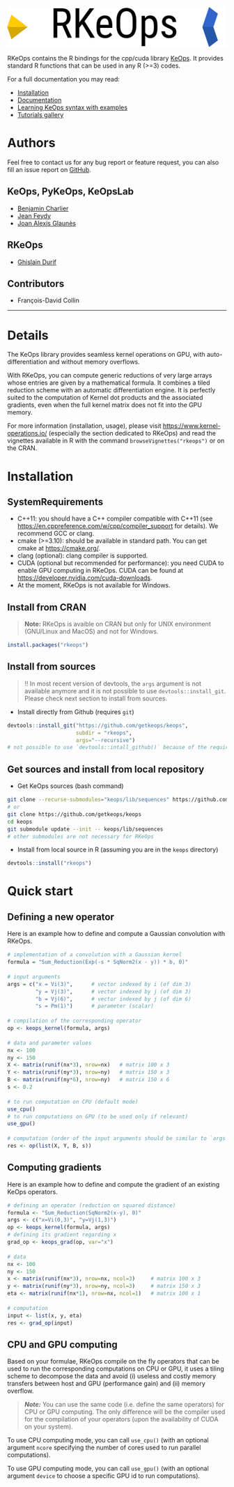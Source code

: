 ![logo rkeops](man/figures/rkeops_logo.png)

RKeOps contains the R bindings for the cpp/cuda library [KeOps](https://www.kernel-operations.io/). It provides
standard R functions that can be used in any R (>=3) codes.

For a full documentation you may read:

* [Installation](https://www.kernel-operations.io/keops/introduction/installation.html)
* [Documentation](https://www.kernel-operations.io/)
* [Learning KeOps syntax with examples](https://www.kernel-operations.io/keops/_auto_examples/index.html)
* [Tutorials gallery](https://www.kernel-operations.io/keops/_auto_tutorials/index.html)

# Authors

Feel free to contact us for any bug report or feature request, you can also fill 
an issue report on [GitHub](https://github.com/getkeops/keops/issues).

## KeOps, PyKeOps, KeOpsLab

- [Benjamin Charlier](https://imag.umontpellier.fr/~charlier/)
- [Jean Feydy](https://www.math.ens.fr/~feydy/)
- [Joan Alexis Glaunès](http://helios.mi.parisdescartes.fr/~glaunes/)

## RKeOps

- [Ghislain Durif](https://gdurif.perso.math.cnrs.fr/)

## Contributors

- François-David Collin

---

# Details
The KeOps library provides seamless kernel operations on GPU, with 
auto-differentiation and without memory overflows.

With RKeOps, you can compute generic reductions of very large arrays whose 
entries are given by a mathematical formula. It combines a tiled reduction 
scheme with an automatic differentiation engine. It is perfectly suited to 
the computation of Kernel dot products and the associated gradients, even 
when the full kernel matrix does not fit into the GPU memory.

For more information (installation, usage), please visit 
<https://www.kernel-operations.io/> (especially the section dedicated to 
RKeOps) and read the vignettes available in R with the command 
`browseVignettes("rkeops")` or on the CRAN.

# Installation

## SystemRequirements

* C++11: you should have a C++ compiler compatible with C++11 (see 
  <https://en.cppreference.com/w/cpp/compiler_support> for details). We 
  recommend GCC or clang.
* cmake (>=3.10): should be available in standard path. You can get cmake 
  at <https://cmake.org/>.
* clang (optional): clang compiler is supported.
* CUDA (optional but recommended for performance): you need CUDA to enable GPU 
  computing in RKeOps. CUDA can be found at 
  <https://developer.nvidia.com/cuda-downloads>.
* At the moment, RKeOps is not available for Windows.

## Install from CRAN

> **Note:** RKeOps is avaible on CRAN but only for UNIX environment (GNU/Linux and MacOS) and not for Windows.

```R
install.packages("rkeops")
```

## Install from sources

> !! In most recent version of devtools, the `args` argument is not available anymore and it is not possible to use `devtools::install_git`. Please check next section to install from sources.

* Install directly from Github (requires `git`)
```R
devtools::install_git("https://github.com/getkeops/keops", 
                      subdir = "rkeops", 
                      args="--recursive")
# not possible to use `devtools::intall_github()` because of the required submodule
```

## Get sources and install from local repository

* Get KeOps sources (bash command)
```bash
git clone --recurse-submodules="keops/lib/sequences" https://github.com/getkeops/keops
# or
git clone https://github.com/getkeops/keops
cd keops
git submodule update --init -- keops/lib/sequences
# other submodules are not necessary for RKeOps
```

* Install from local source in R (assuming you are in the `keops` directory)
```R
devtools::install("rkeops")
```

# Quick start

## Defining a new operator

Here is an example how to define and compute a Gaussian convolution with RKeOps.

```R
# implementation of a convolution with a Gaussian kernel
formula = "Sum_Reduction(Exp(-s * SqNorm2(x - y)) * b, 0)"

# input arguments
args = c("x = Vi(3)",      # vector indexed by i (of dim 3)
         "y = Vj(3)",      # vector indexed by j (of dim 3)
         "b = Vj(6)",      # vector indexed by j (of dim 6)
         "s = Pm(1)")      # parameter (scalar)

# compilation of the corresponding operator
op <- keops_kernel(formula, args)

# data and parameter values
nx <- 100
ny <- 150
X <- matrix(runif(nx*3), nrow=nx)   # matrix 100 x 3
Y <- matrix(runif(ny*3), nrow=ny)   # matrix 150 x 3
B <- matrix(runif(ny*6), nrow=ny)   # matrix 150 x 6
s <- 0.2

# to run computation on CPU (default mode)
use_cpu()
# to run computations on GPU (to be used only if relevant)
use_gpu()

# computation (order of the input arguments should be similar to `args`)
res <- op(list(X, Y, B, s))
```

## Computing gradients

Here is an example how to define and compute the gradient of an existing KeOps operators.

```R
# defining an operator (reduction on squared distance)
formula <- "Sum_Reduction(SqNorm2(x-y), 0)"
args <- c("x=Vi(0,3)", "y=Vj(1,3)")
op <- keops_kernel(formula, args)
# defining its gradient regarding x
grad_op <- keops_grad(op, var="x")

# data
nx <- 100
ny <- 150
x <- matrix(runif(nx*3), nrow=nx, ncol=3)     # matrix 100 x 3
y <- matrix(runif(ny*3), nrow=ny, ncol=3)     # matrix 150 x 3
eta <- matrix(runif(nx*1), nrow=nx, ncol=1)   # matrix 100 x 1

# computation
input <- list(x, y, eta)
res <- grad_op(input)
```


## CPU and GPU computing

Based on your formulae, RKeOps compile on the fly operators that can be used to run the corresponding computations on CPU or GPU, it uses a tiling scheme to decompose the data and avoid (i) useless and costly memory transfers between host and GPU (performance gain) and (ii) memory overflow.

> **_Note:_** You can use the same code (i.e. define the same operators) for CPU or GPU computing. The only difference will be the compiler used for the compilation of your operators (upon the availability of CUDA on your system).

To use CPU computing mode, you can call `use_cpu()` (with an optional argument `ncore` specifying the number of cores used to run parallel computations).

To use GPU computing mode, you can call `use_gpu()` (with an optional argument `device` to choose a specific GPU id to run computations).
